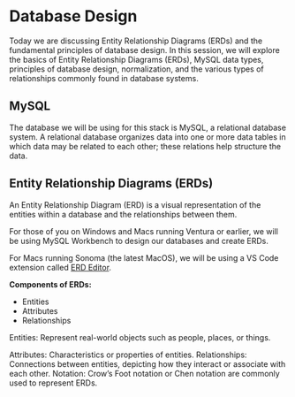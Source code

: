 # Database Design

Today we are discussing Entity Relationship Diagrams (ERDs) and the fundamental principles of database design. In this session, we will explore the basics of Entity Relationship Diagrams (ERDs), MySQL data types, principles of database design, normalization, and the various types of relationships commonly found in database systems.

## MySQL
The database we will be using for this stack is MySQL, a relational database system. A relational database organizes data into one or more data tables in which data may be related to each other; these relations help structure the data.

## Entity Relationship Diagrams (ERDs)
An Entity Relationship Diagram (ERD) is a visual representation of the entities within a database and the relationships between them.

For those of you on Windows and Macs running Ventura or earlier, we will be using MySQL Workbench to design our databases and create ERDs.

For Macs running Sonoma (the latest MacOS), we will be using a VS Code extension called [ERD Editor](https://marketplace.visualstudio.com/items?itemName=dineug.vuerd-vscode).

**Components of ERDs:**
- Entities
- Attributes
- Relationships

Entities: Represent real-world objects such as people, places, or things.

Attributes: Characteristics or properties of entities.
Relationships: Connections between entities, depicting how they interact or associate with each other.
Notation: Crow’s Foot notation or Chen notation are commonly used to represent ERDs.